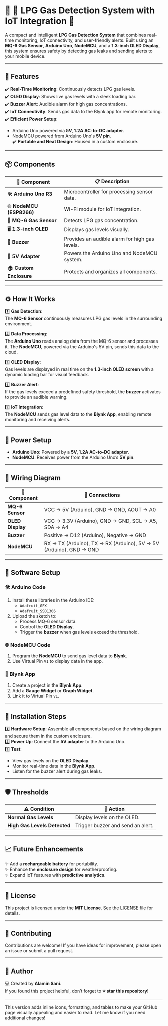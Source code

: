 # 🌟 **🚨 LPG Gas Detection System with IoT Integration** 🌟  

A compact and intelligent **LPG Gas Detection System** that combines real-time monitoring, IoT connectivity, and user-friendly alerts. Built using an **MQ-6 Gas Sensor**, **Arduino Uno**, **NodeMCU**, and a **1.3-inch OLED Display**, this system ensures safety by detecting gas leaks and sending alerts to your mobile device.  

---

## 🎯 **Features**

✔️ **Real-Time Monitoring**: Continuously detects LPG gas levels.  
✔️ **OLED Display**: Shows live gas levels with a sleek loading bar.  
✔️ **Buzzer Alert**: Audible alarm for high gas concentrations.  
✔️ **IoT Connectivity**: Sends gas data to the Blynk app for remote monitoring.  
✔️ **Efficient Power Setup**:  
   - Arduino Uno powered via **5V, 1.2A AC-to-DC adapter**.  
   - NodeMCU powered from Arduino Uno's **5V pin**.  
✔️ **Portable and Neat Design**: Housed in a custom enclosure.  

---

## 📦 **Components**

| 🔧 **Component**           | 📋 **Description**                                 |
|-----------------------------|---------------------------------------------------|
| 🛠️ **Arduino Uno R3**       | Microcontroller for processing sensor data.        |
| 🌐 **NodeMCU (ESP8266)**     | Wi-Fi module for IoT integration.                 |
| 🛑 **MQ-6 Gas Sensor**       | Detects LPG gas concentration.                    |
| 🖥️ **1.3-inch OLED**         | Displays gas levels visually.                     |
| 🔔 **Buzzer**               | Provides an audible alarm for high gas levels.    |
| 🔌 **5V Adapter**           | Powers the Arduino Uno and NodeMCU system.        |
| 🏠 **Custom Enclosure**      | Protects and organizes all components.            |

---

## ⚙️ **How It Works**

1️⃣ **Gas Detection**:  
The **MQ-6 Sensor** continuously measures LPG gas levels in the surrounding environment.  

2️⃣ **Data Processing**:  
The **Arduino Uno** reads analog data from the MQ-6 sensor and processes it. The **NodeMCU**, powered via the Arduino's 5V pin, sends this data to the cloud.  

3️⃣ **OLED Display**:  
Gas levels are displayed in real time on the **1.3-inch OLED screen** with a dynamic loading bar for visual feedback.  

4️⃣ **Buzzer Alert**:  
If the gas levels exceed a predefined safety threshold, the **buzzer** activates to provide an audible warning.  

5️⃣ **IoT Integration**:  
The **NodeMCU** sends gas level data to the **Blynk App**, enabling remote monitoring and receiving alerts.  

---

## 🔌 **Power Setup**

- **Arduino Uno**: Powered by a **5V, 1.2A AC-to-DC adapter**.  
- **NodeMCU**: Receives power from the Arduino Uno’s **5V pin**.  

---

## 📐 **Wiring Diagram**

| 🧩 **Component**       | 🔌 **Connections**              |
|------------------------|---------------------------------|
| **MQ-6 Sensor**        | VCC → 5V (Arduino), GND → GND, AOUT → A0 |
| **OLED Display**       | VCC → 3.3V (Arduino), GND → GND, SCL → A5, SDA → A4 |
| **Buzzer**             | Positive → D12 (Arduino), Negative → GND |
| **NodeMCU**            | RX → TX (Arduino), TX → RX (Arduino), 5V → 5V (Arduino), GND → GND |

---

## 🚀 **Software Setup**

### 🛠️ **Arduino Code**
1. Install these libraries in the Arduino IDE:  
   - `Adafruit_GFX`  
   - `Adafruit_SSD1306`  
2. Upload the sketch to:  
   - Process MQ-6 sensor data.  
   - Control the **OLED Display**.  
   - Trigger the **buzzer** when gas levels exceed the threshold.  

### 🌐 **NodeMCU Code**
1. Program the **NodeMCU** to send gas level data to **Blynk**.  
2. Use Virtual Pin `V1` to display data in the app.  

### 📱 **Blynk App**
1. Create a project in the **Blynk App**.  
2. Add a **Gauge Widget** or **Graph Widget**.  
3. Link it to Virtual Pin `V1`.  

---

## 🔧 **Installation Steps**

1️⃣ **Hardware Setup**: Assemble all components based on the wiring diagram and secure them in the custom enclosure.  
2️⃣ **Power Up**: Connect the **5V adapter** to the Arduino Uno.  
3️⃣ **Test**:  
   - View gas levels on the **OLED Display**.  
   - Monitor real-time data in the **Blynk App**.  
   - Listen for the buzzer alert during gas leaks.  

---

## 🛡️ **Thresholds**

| ⚠️ **Condition**             | 🎯 **Action**                     |
|------------------------------|-----------------------------------|
| **Normal Gas Levels**        | Display levels on the OLED.      |
| **High Gas Levels Detected** | Trigger buzzer and send an alert.|

---

## 📈 **Future Enhancements**

✨ Add a **rechargeable battery** for portability.  
✨ Enhance the **enclosure design** for weatherproofing.  
✨ Expand IoT features with **predictive analytics**.  

---

## 📜 **License**

This project is licensed under the **MIT License**. See the [LICENSE](LICENSE) file for details.  

---

## 🤝 **Contributing**

Contributions are welcome! If you have ideas for improvement, please open an issue or submit a pull request.  

---

## 📝 **Author**

💻 Created by **Alamin Sani**.  
If you found this project helpful, don’t forget to **⭐ star this repository**!  

---

This version adds inline icons, formatting, and tables to make your GitHub page visually appealing and easier to read. Let me know if you need additional changes!
